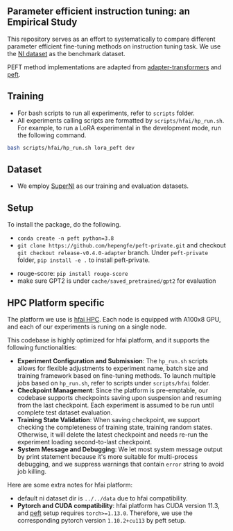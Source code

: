 ## Parameter efficient instruction tuning: an Empirical Study
This repository serves as an effort to systematically to compare different parameter efficient fine-tuning methods on instruction tuning task. We use the [NI dataset](https://github.com/allenai/natural-instructions) as the benchmark dataset.

PEFT method implementations are adapted from [adapter-transformers](https://github.com/Adapter-Hub/adapter-transformers) and [peft](https://github.com/huggingface/peft).





## Training
* For bash scripts to run all experiments, refer to `scripts` folder.
* All experiments calling scripts are formatted by `scripts/hfai/hp_run.sh`. For example, to run a LoRA experimental in the development mode, run the following command.
```bash
bash scripts/hfai/hp_run.sh lora_peft dev
```
## Dataset
* We employ [SuperNI](https://github.com/allenai/natural-instructions) as our training and evaluation datasets.

## Setup
To install the package, do the following.

* `conda create -n peft python=3.8`
* `git clone https://github.com/hepengfe/peft-private.git` and checkout `git checkout release-v0.4.0-adapter` branch. Under `peft-private` folder, `pip install -e .` to install peft-private.
<!-- * under `adapater-transfeomers` folder, `pip install -e .` to install adapter-transformer.
* `pip uninstall transfomers` uninstall the original transformer installed by `peft` to use adapter-transformer instead. -->

* rouge-score: `pip install rouge-score`
* make sure GPT2 is under `cache/saved_pretrained/gpt2` for evaluation




## HPC Platform specific
The platform we use is [hfai HPC](https://www.high-flyer.cn/en/). Each node is equipped with A100x8 GPU, and each of our experiments is runing on a single node.

This codebase is highly optimized for hfai platform, and it supports the following functionalities:
* **Experiment Configuration and Submission**: The `hp_run.sh` scripts allows for flexible adjustments to experiment name, batch size and training framework based on fine-tuning methods. To launch multiple jobs based on `hp_run.sh`, refer to scripts under `scripts/hfai` folder.
* **Checkpoint Management**: Since the platform is pre-emptable, our codebase supports checkpoints saving upon suspension and resuming from the last checkpoint. Each experiment is assumed to be run until complete test dataset evaluation.
* **Training State Validation**: When saving checkpoint, we support checking the completeness of training state, training random states. Otherwise, it will delete the latest checkpoint and needs re-run the experiment loading second-to-last checkpoint.
* **System Message and Debugging**: We let most system message output by print statement because it's more suitable for multi-process debugging, and we suppress warnings that contain `error` string to avoid job killing.

Here are some extra notes for hfai platform:
* default ni dataset dir is `../../data` due to hfai compatibility.
* **Pytorch and CUDA compatibility**: hfai platform has CUDA version 11.3, and [peft](https://github.com/huggingface/peft) setup requires `torch>=1.13.0`. Therefore, we use the corresponding pytorch version `1.10.2+cu113` by peft setup.

